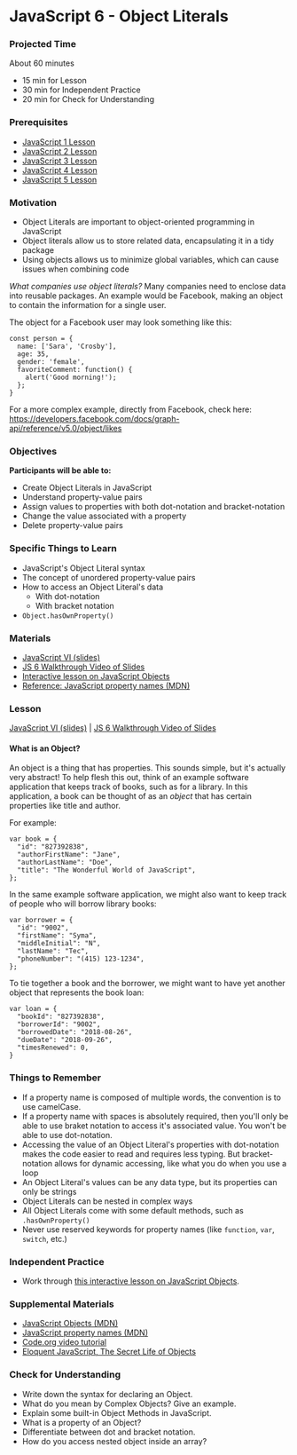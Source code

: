 # JavaScript 6 - Object Literals

### Projected Time
About 60 minutes
- 15 min for Lesson
- 30 min for Independent Practice
- 20 min for Check for Understanding

### Prerequisites
- [JavaScript 1 Lesson](../javascript/javascript-1.md)
- [JavaScript 2 Lesson](../javascript/javascript-2.md)
- [JavaScript 3 Lesson](../javascript/javascript-3.md)
- [JavaScript 4 Lesson](../javascript/javascript-4.md)
- [JavaScript 5 Lesson](../javascript/javascript-5.md)

### Motivation
- Object Literals are important to object-oriented programming in JavaScript
- Object literals allow us to store related data, encapsulating it in a tidy package
- Using objects allows us to minimize global variables, which can cause issues when combining code

*What companies use object literals?* Many companies need to enclose data into reusable packages.
An example would be Facebook, making an object to contain the information for a single user.

The object for a Facebook user may look something like this:
```
const person = {
  name: ['Sara', 'Crosby'],
  age: 35,
  gender: 'female',
  favoriteComment: function() {
    alert('Good morning!');
  };
}
```

For a more complex example, directly from Facebook, check here: https://developers.facebook.com/docs/graph-api/reference/v5.0/object/likes

### Objectives
**Participants will be able to:**
- Create Object Literals in JavaScript
- Understand property-value pairs
- Assign values to properties with both dot-notation and bracket-notation
- Change the value associated with a property
- Delete property-value pairs

### Specific Things to Learn
- JavaScript's Object Literal syntax
- The concept of unordered property-value pairs
- How to access an Object Literal's data
  - With dot-notation
  - With bracket notation
- `Object.hasOwnProperty()`

### Materials
- [JavaScript VI (slides)](https://docs.google.com/presentation/d/1N2eDw84BqmcqvNDjtQfNEF_7PO91z-IHTR44QXt3-oI/edit#slide=id.p)
- [JS 6 Walkthrough Video of Slides](https://drive.google.com/file/d/1mKQOeNQsUtiy3-X8tBk81e3vakqr7AMY/view?usp=sharing)
- [Interactive lesson on JavaScript Objects](https://www.codecademy.com/courses/introduction-to-javascript/lessons/objects/exercises/objects?action=resume_content_item)
- [Reference: JavaScript property names (MDN)](https://developer.mozilla.org/en-US/docs/Web/JavaScript/Reference/Global_Objects/Object/getOwnPropertyNames)

### Lesson
[JavaScript VI (slides)](https://docs.google.com/presentation/d/1N2eDw84BqmcqvNDjtQfNEF_7PO91z-IHTR44QXt3-oI/edit#slide=id.p)
| [JS 6 Walkthrough Video of Slides](https://drive.google.com/file/d/1mKQOeNQsUtiy3-X8tBk81e3vakqr7AMY/view?usp=sharing)
#### What is an Object?
An object is a thing that has properties. This sounds simple, but it's actually very abstract!  To help flesh this out, think of an example software application that keeps track of books, such as for a library. In this application, a book can be thought of as an *object* that has certain properties like title and author.

For example:
```
var book = {
  "id": "827392838",
  "authorFirstName": "Jane",
  "authorLastName": "Doe",
  "title": "The Wonderful World of JavaScript",
};
```

In the same example software application, we might also want to keep track of people who will borrow library books:
```
var borrower = {
  "id": "9002",
  "firstName": "Syma",
  "middleInitial": "N",
  "lastName": "Tec",
  "phoneNumber": "(415) 123-1234",
};
```

To tie together a book and the borrower, we might want to have yet another object that represents the book loan:
```
var loan = {
  "bookId": "827392838",
  "borrowerId": "9002",
  "borrowedDate": "2018-08-26",
  "dueDate": "2018-09-26",
  "timesRenewed": 0,
}
```

### Things to Remember

- If a property name is composed of multiple words, the convention is to use camelCase.
- If a property name with spaces is absolutely required, then you'll only be able to use braket notation to access it's associated value. You won't be able to use dot-notation.
- Accessing the value of an Object Literal's properties with dot-notation makes the code easier to read and requires less typing. But bracket-notation allows for dynamic accessing, like what you do when you use a loop
- An Object Literal's values can be any data type, but its properties can only be strings
- Object Literals can be nested in complex ways
- All Object Literals come with some default methods, such as `.hasOwnProperty()`
- Never use reserved keywords for property names (like `function`, `var`, `switch`, etc.)

### Independent Practice
- Work through [this interactive lesson on JavaScript Objects](https://www.codecademy.com/courses/introduction-to-javascript/lessons/objects/exercises/objects?action=resume_content_item).


### Supplemental Materials
- [JavaScript Objects (MDN)](https://developer.mozilla.org/en-US/docs/Web/JavaScript/Reference/Global_Objects/Object)
- [JavaScript property names (MDN)](https://developer.mozilla.org/en-US/docs/Web/JavaScript/Reference/Global_Objects/Object/getOwnPropertyNames)
- [Code.org video tutorial](https://www.youtube.com/watch?v=ZunUF_WGMb4)
- [Eloquent JavaScript, The Secret Life of Objects ](https://eloquentjavascript.net/06_object.html)

### Check for Understanding

- Write down the syntax for declaring an Object.
- What do you mean by Complex Objects? Give an example.
- Explain some built-in Object Methods in JavaScript.
- What is a property of an Object?
- Differentiate between dot and bracket notation.
- How do you access nested object inside an array?

